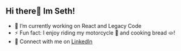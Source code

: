 ## Hi there👋 Im Seth!
- 🔭 I’m currently working on React and Legacy Code
- ⚡ Fun fact: I enjoy riding my motorcycle 🛵 and cooking bread 🫓!
- 🔗 Connect with me on [LinkedIn](https://www.linkedin.com/in/seth-pattee-39279426b/)
<!--
**SethPattee/SethPattee** is a ✨ _special_ ✨ repository because its `README.md` (this file) appears on your GitHub profile.

Here are some ideas to get you started:

- 🔭 I’m currently working on ...
- 🌱 I’m currently learning ...
- 👯 I’m looking to collaborate on ...
- 🤔 I’m looking for help with ...
- 💬 Ask me about ...
- 📫 How to reach me: 
- 😄 Pronouns: ...
- ⚡ Fun fact: ...
-->
